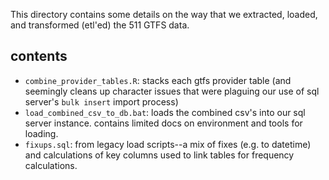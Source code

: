 This directory contains some details on the way that we extracted, loaded, and transformed (etl'ed) the 511 GTFS data.  

## contents   

- `combine_provider_tables.R`: stacks each gtfs provider table (and seemingly cleans up character issues that were plaguing our use of sql server's `bulk insert` import process)   
- `load_combined_csv_to_db.bat`: loads the combined csv's into our sql server instance. contains limited docs on environment and tools for loading.      
- `fixups.sql`: from legacy load scripts--a mix of fixes (e.g. to datetime) and calculations of key columns used to link tables for frequency calculations.           
